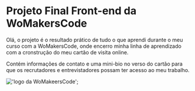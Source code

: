 # Projeto Final Front-end da WoMakersCode

Olá, o projeto é o resultado prático de  tudo o que aprendi durante o meu curso com a WoMakersCode, onde encerro minha linha de aprendizado com a cronstrução do meu cartão de visita online.

Contém informações de contato e uma mini-bio no verso do cartão para que os recrutadores e entrevistadores possam ter acesso ao meu trabalho.

!['logo da WoMakeersCode']('https://github.com/Audry-prog/projeto-final-frontend-womakerscode/blob/master/images/logo_WoMakersCode.png');
